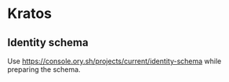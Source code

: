 # Kratos

## Identity schema

Use https://console.ory.sh/projects/current/identity-schema while preparing the
schema.
